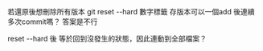 若還原後想刪除所有版本
git reset --hard 數字標籤
存版本可以一個add 後連續多次commit嗎？
答案是不行

reset --hard 後 等於回到沒發生的狀態，因此連動到全部檔案？